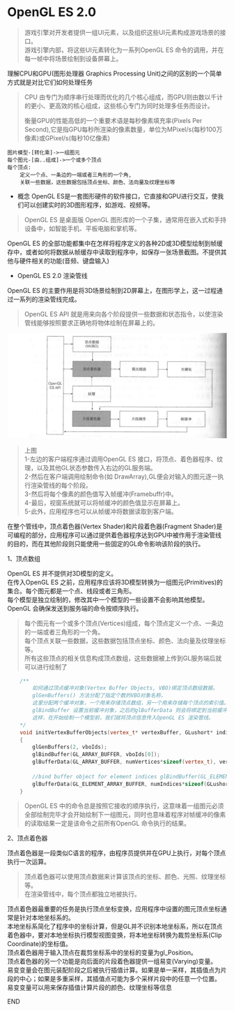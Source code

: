 # OpenGL ES 2.0

> 游戏引擎对开发者提供一组UI元素，以及组织这些UI元素构成游戏场景的接口。<br />
> 游戏引擎内部，将这些UI元素转化为一系列OpenGL ES 命令的调用，并在每一帧中将场景绘制到设备屏幕上。

理解CPU和GPU(图形处理器 Graphics Processing Unit)之间的区别的一个简单方式就是对比它们如何处理任务

> CPU 由专门为顺序串行处理而优化的几个核心组成，而GPU则由数以千计的更小、更高效的核心组成，这些核心专门为同时处理多任务而设计。
> 
> 衡量GPU的性能高低的一个重要术语是每秒像素填充率(Pixels Per Second),它是指GPU每秒所渲染的像素数量，单位为MPixel/s(每秒100万像素)或GPixel/s(每秒10亿像素)

```
图片模型-[转化乘]->一组图元 
每个图元-[由..组成]->一个或多个顶点
每个顶点:
    定义一个点、一条边的一端或者三角形的一个角,
    关联一些数据，这些数据包括顶点坐标、颜色、法向量及纹理坐标等
```

- 概念
OpenGL ES是一套图形硬件的软件接口，它直接和GPU进行交互，使我们可以创建实时的3D图形程序，如游戏、视频等。

> OpenGL ES 是桌面版 OpenGL 图形库的一个子集，通常用在嵌入式和手持设备中，如智能手机、平板电脑和掌机等。

OpenGL ES 的全部功能都集中在怎样将程序定义的各种2D或3D模型绘制到帧缓存中，或者如何将数据从帧缓存中读取到程序中，如保存一张场景截图。不提供其他与硬件相关的功能(音频、键盘输入)

- OpenGL ES 2.0 渲染管线

OpenGL ES 的主要作用是将3D场景绘制到2D屏幕上，在图形学上，这一过程通过一系列的渲染管线完成。

> OpenGL ES API 就是用来向各个阶段提供一些数据和状态指令，以使渲染管线能够按照要求正确地将物体绘制在屏幕上的。

![OpenGL ES 2.0 渲染管线](03/01-OpenGLES2.0渲染管线.png)

> 上图 <br />
> 1-左边的客户端程序通过调用OpenGL ES 接口，将顶点、着色器程序、纹理，以及其他GL状态参数传入右边的GL服务端。<br />
> 2-然后在客户端调用绘制命令(如 DrawArray),GL便会对输入的图元逐一执行渲染管线的每个阶段。<br />
> 3-然后将每个像素的颜色值写入帧缓冲(Framebuffr)中。<br />
> 4-最后，视窗系统就可以将帧缓冲的颜色值显示在屏幕上。<br />
> 5-此外，应用程序也可以从帧缓冲将数据读取到客户端。

在整个管线中，顶点着色器(Vertex Shader)和片段着色器(Fragment Shader)是可编程的部分，应用程序可以通过提供着色器程序达到GPU中被作用于渲染管线的目的，而在其他阶段则只能使用一些固定的GL命令影响该阶段的执行。

1、顶点数组

OpenGL ES 并不提供对3D模型的定义。 <br />
在传入OpenGL ES 之前，应用程序应该将3D模型转换为一组图元(Primitives)的集合。每个图元都是一个点、线段或者三角形。 <br />
每个模型是独立绘制的，修改其中一个模型的一些设置不会影响其他模型。<br />
OpenGL 会确保发送到服务端的命令按顺序执行。

> 每个图元有一个或多个顶点(Vertices)组成，每个顶点定义一个点、一条边的一端或者三角形的一个角。<br />
> 每个顶点关联一些数据，这些数据包括顶点坐标、颜色、法向量及纹理坐标等。 <br />
> 所有这些顶点的相关信息构成顶点数组，这些数据被上传到GL服务端后就可以进行绘制了

```c++
    /**
        如何通过顶点缓冲对象(Vertex Buffer Objects, VBO)绑定顶点数组数据。
        glGenBuffers() 方法分配了指定个数的VBO对象名称，
        这里分配两个缓冲对象，一个用来存储顶点数组，另一个用来存储每个顶点的索引值。
        glBindBuffer 设置当前缓冲对象，之后的glBufferData 则会将绑定到当前缓冲对象。
        这样，在开始绘制一个模型前，我们就将顶点信息传入OpenGL ES 渲染管线。
    */
    void initVertexBufferObjects(vertex_t* vertexBuffer, GLushort* indices, GLuint numVertices, GLuint numIndices, GLuint* vboIds)
    {
        glGenBuffers(2, vboIds);
        glBindBuffer(GL_ARRAY_BUFFER, vboIds[0]);
        glBufferData(GL_ARRAY_BUFFER, numVertices*sizeof(vertex_t), vertexBuffer, GL_STATIC_DRAW);

        //bind buffer object for element indices glBindBuffer(GL_ELEMENT_ARRAY_BUFFER, vboIds[1]);
        glBufferData(GL_ELEMENT_ARRAY_BUFFER, numIndices*sizeof(GLushort), indices, GL_STATIC_DRAW)
    }
```

> OpenGL ES 中的命令总是按照它接收的顺序执行，这意味着一组图元必须全部绘制完毕才会开始绘制下一组图元，同时也意味着程序对帧缓冲的像素的读取结果一定是该命令之前所有OpenGL 命令执行的结果。

2、顶点着色器

顶点着色器是一段类似C语言的程序，由程序员提供并在GPU上执行，对每个顶点执行一次运算。

> 顶点着色器可以使用顶点数据来计算该顶点的坐标、颜色、光照、纹理坐标等。 <br />
> 在渲染管线中，每个顶点都独立地被执行。

顶点着色器最重要的任务是执行顶点坐标变换，应用程序中设置的图元顶点坐标通常是针对本地坐标系的。<br />
本地坐标系简化了程序中的坐标计算，但是GL并不识别本地坐标系，所以在顶点着色器中，要对本地坐标执行模型视图变换，将本地坐标转换为裁剪坐标系(Clip Coordinate)的坐标值。<br />
顶点着色器用于输入顶点在裁剪坐标系中的坐标的变量为gl_Position。<br />
顶点着色器的另一个功能是向后面的片段着色器提供一组易变(Varying)变量。<br />
易变变量会在图元装配阶段之后被执行插值计算。如果是单一采样，其插值点为片段的中心；如果是多重采样，其插值点可能为多个采样片段中的任意一个位置。<br />
易变变量可以用来保存插值计算片段的颜色、纹理坐标等信息









































































END